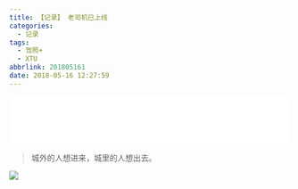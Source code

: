 ```yaml
---
title: 【记录】 老司机已上线
categories:
  - 记录
tags:
  - 驾照+
  - XTU
abbrlink: 201805161
date: 2018-05-16 12:27:59
---
```


<iframe frameborder="no" border="0" marginwidth="0" marginheight="0" width="100%" height=86 src="//music.163.com/outchain/player?type=2&id=37764299&auto=0&height=66"></iframe>

>城外的人想进来，城里的人想出去。

![](https://i.loli.net/2019/02/23/5c7161f0e5516.jpg)